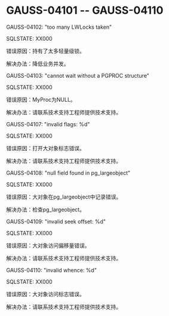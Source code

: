 # GAUSS-04101 -- GAUSS-04110

GAUSS-04102: "too many LWLocks taken"

SQLSTATE: XX000

错误原因：持有了太多轻量级锁。

解决办法：降低业务并发。

GAUSS-04103: "cannot wait without a PGPROC structure"

SQLSTATE: XX000

错误原因：MyProc为NULL。

解决办法：请联系技术支持工程师提供技术支持。

GAUSS-04107: "invalid flags: %d"

SQLSTATE: XX000

错误原因：打开大对象标志错误。

解决办法：请联系技术支持工程师提供技术支持。

GAUSS-04108: "null field found in pg\_largeobject"

SQLSTATE: XX000

错误原因：大对象在pg\_largeobject中记录错误。

解决办法：检查pg\_largeobject。

GAUSS-04109: "invalid seek offset: %d"

SQLSTATE: XX000

错误原因：大对象访问偏移量错误。

解决办法：请联系技术支持工程师提供技术支持。

GAUSS-04110: "invalid whence: %d"

SQLSTATE: XX000

错误原因：大对象访问标志错误。

解决办法：请联系技术支持工程师提供技术支持。
